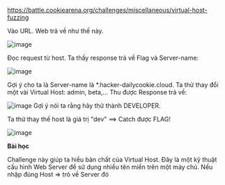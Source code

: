 https://battle.cookiearena.org/challenges/miscellaneous/virtual-host-fuzzing

Vào URL. Web trả về như thế này.

![image](https://github.com/maintt410/_writeup/assets/85602870/9adee7c2-e0dd-4575-be87-94e9154b0502)

Đọc request từ host. Ta thấy response trả về Flag và Server-name:

![image](https://github.com/maintt410/_writeup/assets/85602870/9aff659f-c613-40b9-accf-8b826d284fb3)

Gợi ý cho ta là Server-name là *.hacker-dailycookie.cloud. Ta thử thay đổi một vài Virtual Host: admin, beta,... 
Thu được Response trả về: 

![image](https://github.com/maintt410/_writeup/assets/85602870/2a3c9cc5-6665-4a09-afcf-49f735d51310)
Gợi ý nói ta rằng hãy thử thành DEVELOPER.

Ta thử thay thế host là giá trị "dev" ==> Catch được FLAG! 

![image](https://github.com/maintt410/_writeup/assets/85602870/f7e06855-10cc-46a0-84e9-957f46ea4fb4)


**Bài học**

Challenge này giúp ta hiều bản chất của Virtual Host. 
Đây là một kỹ thuật cấu hình Web Server để sử dụng nhiều tên miền trên một máy chủ. Nếu nhập đúng Host => trỏ về Server đó 
